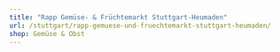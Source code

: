 ```yaml
---
title: "Rapp Gemüse- & Früchtemarkt Stuttgart-Heumaden"
url: /stuttgart/rapp-gemuese-und-fruechtemarkt-stuttgart-heumaden/
shop: Gemüse & Obst
---
```

